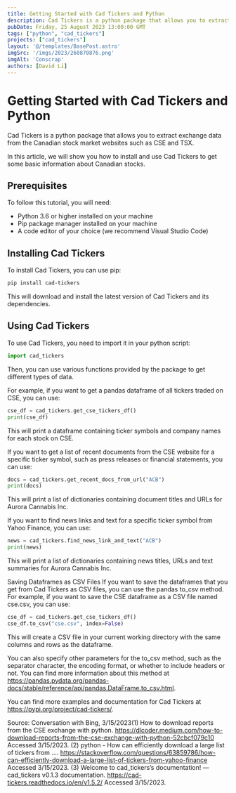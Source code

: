 ```yaml
---
title: Getting Started with Cad Tickers and Python
description: Cad Tickers is a python package that allows you to extract exchange data from the Canadian stock market websites such as CSE and TSX.
pubDate: Friday, 25 August 2023 13:00:00 GMT
tags: ["python", "cad_tickers"]
projects: ["cad_tickers"]
layout: '@/templates/BasePost.astro'
imgSrc: '/imgs/2023/260870876.png'
imgAlt: 'Conscrap'
authors: [David Li]
---
```


# Getting Started with Cad Tickers and Python

Cad Tickers is a python package that allows you to extract exchange data from the Canadian stock market websites such as CSE and TSX.

In this article, we will show you how to install and use Cad Tickers to get some basic information about Canadian stocks.

## Prerequisites

To follow this tutorial, you will need:

- Python 3.6 or higher installed on your machine
- Pip package manager installed on your machine
- A code editor of your choice (we recommend Visual Studio Code)

## Installing Cad Tickers

To install Cad Tickers, you can use pip:

```bash
pip install cad-tickers
```

This will download and install the latest version of Cad Tickers and its dependencies.

## Using Cad Tickers

To use Cad Tickers, you need to import it in your python script:

```python
import cad_tickers
```

Then, you can use various functions provided by the package to get different types of data.

For example, if you want to get a pandas dataframe of all tickers traded on CSE, you can use:

```python
cse_df = cad_tickers.get_cse_tickers_df()
print(cse_df)
```

This will print a dataframe containing ticker symbols and company names for each stock on CSE.

If you want to get a list of recent documents from the CSE website for a specific ticker symbol, such as press releases or financial statements, you can use:

```python
docs = cad_tickers.get_recent_docs_from_url("ACB")
print(docs)
```

This will print a list of dictionaries containing document titles and URLs for Aurora Cannabis Inc.

If you want to find news links and text for a specific ticker symbol from Yahoo Finance, you can use:

```python
news = cad_tickers.find_news_link_and_text("ACB")
print(news)
```

This will print a list of dictionaries containing news titles, URLs and text summaries for Aurora Cannabis Inc.

Saving Dataframes as CSV Files
If you want to save the dataframes that you get from Cad Tickers as CSV files, you can use the pandas to_csv method. For example, if you want to save the CSE dataframe as a CSV file named cse.csv, you can use:

```python
cse_df = cad_tickers.get_cse_tickers_df()
cse_df.to_csv("cse.csv", index=False)
```

This will create a CSV file in your current working directory with the same columns and rows as the dataframe.

You can also specify other parameters for the to_csv method, such as the separator character, the encoding format, or whether to include headers or not. You can find more information about this method at https://pandas.pydata.org/pandas-docs/stable/reference/api/pandas.DataFrame.to_csv.html.

You can find more examples and documentation for Cad Tickers at https://pypi.org/project/cad-tickers/.

Source: Conversation with Bing, 3/15/2023(1) How to download reports from the CSE exchange with python. https://dlcoder.medium.com/how-to-download-reports-from-the-cse-exchange-with-python-52cbcf079c10 Accessed 3/15/2023.
(2) python - How can efficiently download a large list of tickers from .... https://stackoverflow.com/questions/63859786/how-can-efficiently-download-a-large-list-of-tickers-from-yahoo-finance Accessed 3/15/2023.
(3) Welcome to cad_tickers’s documentation! — cad_tickers v0.1.3 documentation. https://cad-tickers.readthedocs.io/en/v1.5.2/ Accessed 3/15/2023.